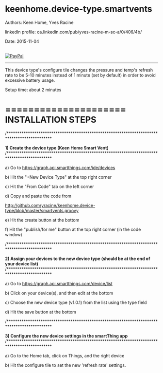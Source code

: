 # keenhome.device-type.smartvents

Authors:             Keen Home, Yves Racine

linkedIn profile:   ca.linkedin.com/pub/yves-racine-m-sc-a/0/406/4b/

Date:               2015-11-04


<br/> [![PayPal](https://www.paypalobjects.com/en_US/i/btn/btn_donate_SM.gif)](
https://www.paypal.com/cgi-bin/webscr?cmd=_donations&business=yracine%40yahoo%2ecom&lc=US&item_name=Maisons%20ecomatiq&no_note=0&currency_code=USD&bn=PP%2dDonationsBF%3abtn_donateCC_LG%2egif%3aNonHostedGuest)

**************************************************************************************************

This device type's configure tile changes the pressure and temp's refresh rate to be 5-10 minutes instead of 1 minute (set by default) in order to avoid excessive battery usage.

Setup time: about 2 minutes

=====================
INSTALLATION STEPS
=====================

/*********************************************************************************************

<b>1) Create the device type (Keen Home Smart Vent)</b>
/*********************************************************************************************

a) Go to https://graph.api.smartthings.com/ide/devices

b) Hit the "+New Device Type" at the top right corner

c) Hit the "From Code" tab on the left corner

d) Copy and paste the code from 

http://github.com/yracine/keenhome.device-type/blob/master/smartvents.groovy

e) Hit the create button at the bottom

f) Hit the "publish/for me" button at the top right corner (in the code window)

/*********************************************************************************************

<b>2) Assign your devices to the new device type (should be at the end of your device list)</b>
/*********************************************************************************************

a) Go to https://graph.api.smartthings.com/device/list

b) Click on your device(s), and then edit at the bottom

c) Choose the new device type (v1.0.1) from the list using the type field

d) Hit the save button at the bottom

/*********************************************************************************************

<b>3) Configure the new device settings in the smartThing app</b>
/*********************************************************************************************

a) Go to the Home tab, click on Things, and the right device

b) Hit the configure tile to set the new 'refresh rate' settings.
